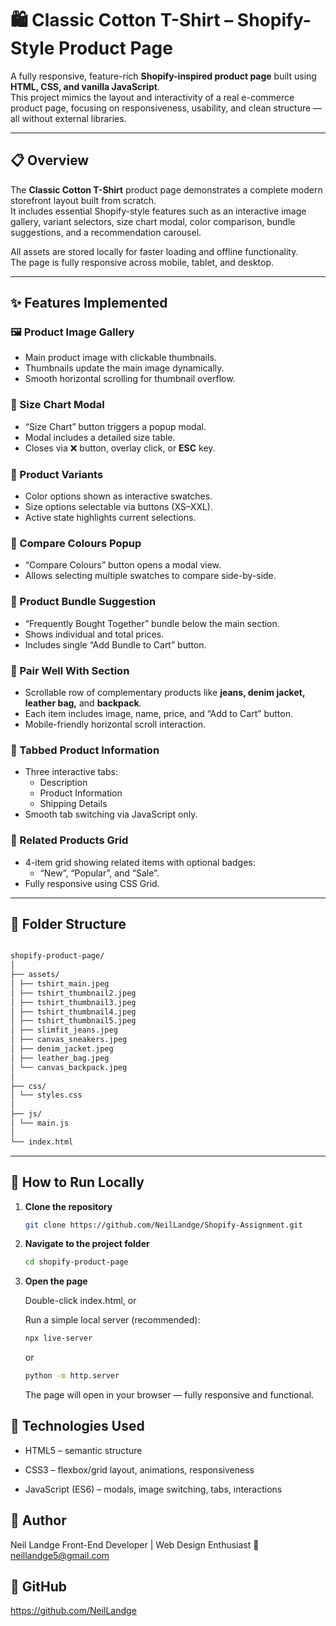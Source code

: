 # 🛍️ Classic Cotton T-Shirt – Shopify-Style Product Page

A fully responsive, feature-rich **Shopify-inspired product page** built using **HTML, CSS, and vanilla JavaScript**.  
This project mimics the layout and interactivity of a real e-commerce product page, focusing on responsiveness, usability, and clean structure — all without external libraries.

---

## 📋 Overview

The **Classic Cotton T-Shirt** product page demonstrates a complete modern storefront layout built from scratch.  
It includes essential Shopify-style features such as an interactive image gallery, variant selectors, size chart modal, color comparison, bundle suggestions, and a recommendation carousel.  

All assets are stored locally for faster loading and offline functionality.  
The page is fully responsive across mobile, tablet, and desktop.

---

## ✨ Features Implemented

### 🖼️ Product Image Gallery
- Main product image with clickable thumbnails.
- Thumbnails update the main image dynamically.
- Smooth horizontal scrolling for thumbnail overflow.

### 📏 Size Chart Modal
- “Size Chart” button triggers a popup modal.
- Modal includes a detailed size table.
- Closes via ❌ button, overlay click, or **ESC** key.

### 🎨 Product Variants
- Color options shown as interactive swatches.
- Size options selectable via buttons (XS–XXL).
- Active state highlights current selections.

### 🎨 Compare Colours Popup
- “Compare Colours” button opens a modal view.
- Allows selecting multiple swatches to compare side-by-side.

### 🛒 Product Bundle Suggestion
- “Frequently Bought Together” bundle below the main section.
- Shows individual and total prices.
- Includes single “Add Bundle to Cart” button.

### 👕 Pair Well With Section
- Scrollable row of complementary products like **jeans, denim jacket, leather bag,** and **backpack**.
- Each item includes image, name, price, and “Add to Cart” button.
- Mobile-friendly horizontal scroll interaction.

### 📑 Tabbed Product Information
- Three interactive tabs:
  - Description  
  - Product Information  
  - Shipping Details  
- Smooth tab switching via JavaScript only.

### 🧾 Related Products Grid
- 4-item grid showing related items with optional badges:
  - “New”, “Popular”, and “Sale”.
- Fully responsive using CSS Grid.

---

## 🧱 Folder Structure

```bash

shopify-product-page/
│
├── assets/
│ ├── tshirt_main.jpeg
│ ├── tshirt_thumbnail2.jpeg
│ ├── tshirt_thumbnail3.jpeg
│ ├── tshirt_thumbnail4.jpeg
│ ├── tshirt_thumbnail5.jpeg
│ ├── slimfit_jeans.jpeg
│ ├── canvas_sneakers.jpeg
│ ├── denim_jacket.jpeg
│ ├── leather_bag.jpeg
│ └── canvas_backpack.jpeg
│
├── css/
│ └── styles.css
│
├── js/
│ └── main.js
│
└── index.html

```


---

## 🚀 How to Run Locally

1. **Clone the repository**
   ```bash
   git clone https://github.com/NeilLandge/Shopify-Assignment.git
   ```
2. **Navigate to the project folder**
   ```bash
   cd shopify-product-page
   ```
3. **Open the page**

   Double-click index.html, or

   Run a simple local server (recommended):
   
   ```bash
   npx live-server
   ```
   or

   ```bash
   python -m http.server
   ```

   The page will open in your browser — fully responsive and functional.

## 🧠 Technologies Used

- HTML5 – semantic structure

- CSS3 – flexbox/grid layout, animations, responsiveness

- JavaScript (ES6) – modals, image switching, tabs, interactions

## 👤 Author

Neil Landge
Front-End Developer | Web Design Enthusiast
📧 neillandge5@gmail.com

## 🔗 GitHub
https://github.com/NeilLandge
